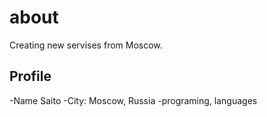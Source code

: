 # about 
Creating new servises from Moscow.

## Profile
-Name Saito 
-City: Moscow, Russia
-programing, languages 
